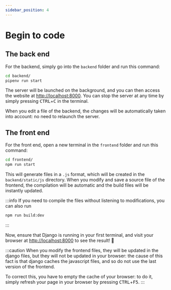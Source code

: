 ```yaml
---
sidebar_position: 4
---
```


# Begin to code

## The back end

For the backend, simply go into the `backend` folder and run this command:
```bash
cd backend/
pipenv run start
```

The server will be launched on the background, and you can then access
the website at [http://localhost:8000](http://localhost:8000). You can stop the
server at any time by simply pressing <kbd>CTRL</kbd>+<kbd>C</kbd> in the terminal.

When you edit a file of the backend, the changes will be automatically
taken into account: no need to relaunch the server.

## The front end

For the front end, open a new terminal in the `frontend` folder and run this command:
```bash
cd frontend/
npm run start
```

This will generate files in a `.js` format, which will be created in the `backend/static/js` directory.
When you modify and save a source file of the frontend, the compilation will be automatic and the build files
will be instantly updated.

:::info
If you need to compile the files without listening to modifications, you can also run
```bash
npm run build:dev
```
:::

Now, ensure that Django is running in your first terminal, and visit your browser at [http://localhost:8000](http://localhost:8000) to see
the result! 🥳

:::caution 
When you modify the frontend files, they will be updated in the django files, but they will not be updated
in your browser: the cause of this fact is that django caches the javascript files, and so do not use
the last version of the frontend.

To correct this, you have to empty the cache of your browser: to do it, simply refresh your page
in your browser by pressing <kbd>CTRL</kbd>+<kbd>F5</kbd>.
:::